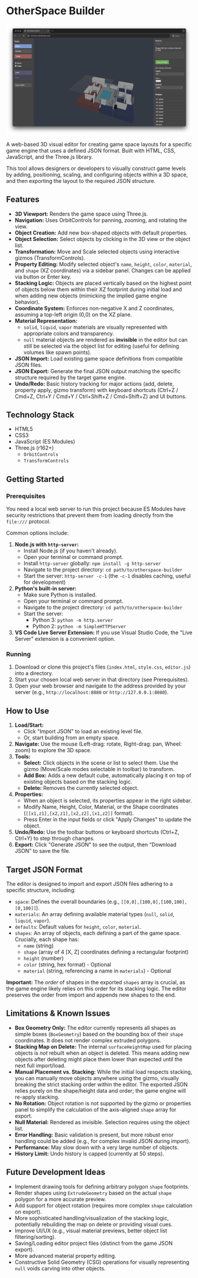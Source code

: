 # OtherSpace Builder

<img src="https://raw.githubusercontent.com/otherspace/otherspace.github.io/refs/heads/main/screenshot.png">

A web-based 3D visual editor for creating game space layouts for a specific game engine that uses a defined JSON format. Built with HTML, CSS, JavaScript, and the Three.js library.

This tool allows designers or developers to visually construct game levels by adding, positioning, scaling, and configuring objects within a 3D space, and then exporting the layout to the required JSON structure.

## Features

- **3D Viewport:** Renders the game space using Three.js.
- **Navigation:** Uses OrbitControls for panning, zooming, and rotating the view.
- **Object Creation:** Add new box-shaped objects with default properties.
- **Object Selection:** Select objects by clicking in the 3D view or the object list.
- **Transformation:** Move and Scale selected objects using interactive gizmos (TransformControls).
- **Property Editing:** Modify selected object's `name`, `height`, `color`, `material`, and `shape` (XZ coordinates) via a sidebar panel. Changes can be applied via button or Enter key.
- **Stacking Logic:** Objects are placed vertically based on the highest point of objects below them within their XZ footprint during initial load and when adding new objects (mimicking the implied game engine behavior).
- **Coordinate System:** Enforces non-negative X and Z coordinates, assuming a top-left origin (0,0) on the XZ plane.
- **Material Representation:**
  - `solid`, `liquid`, `vapor` materials are visually represented with appropriate colors and transparency.
  - `null` material objects are rendered as **invisible** in the editor but can still be selected via the object list for editing (useful for defining volumes like spawn points).
- **JSON Import:** Load existing game space definitions from compatible JSON files.
- **JSON Export:** Generate the final JSON output matching the specific structure required by the target game engine.
- **Undo/Redo:** Basic history tracking for major actions (add, delete, property apply, gizmo transform) with keyboard shortcuts (Ctrl+Z / Cmd+Z, Ctrl+Y / Cmd+Y / Ctrl+Shift+Z / Cmd+Shift+Z) and UI buttons.

## Technology Stack

- HTML5
- CSS3
- JavaScript (ES Modules)
- Three.js (r162+)
  - `OrbitControls`
  - `TransformControls`

## Getting Started

### Prerequisites

You need a local web server to run this project because ES Modules have security restrictions that prevent them from loading directly from the `file:///` protocol.

Common options include:

1.  **Node.js with `http-server`:**
    - Install Node.js (if you haven't already).
    - Open your terminal or command prompt.
    - Install `http-server` globally: `npm install -g http-server`
    - Navigate to the project directory: `cd path/to/otherspace-builder`
    - Start the server: `http-server -c-1` (the `-c-1` disables caching, useful for development)
2.  **Python's built-in server:**
    - Make sure Python is installed.
    - Open your terminal or command prompt.
    - Navigate to the project directory: `cd path/to/otherspace-builder`
    - Start the server:
      - Python 3: `python -m http.server`
      - Python 2: `python -m SimpleHTTPServer`
3.  **VS Code Live Server Extension:** If you use Visual Studio Code, the "Live Server" extension is a convenient option.

### Running

1.  Download or clone this project's files (`index.html`, `style.css`, `editor.js`) into a directory.
2.  Start your chosen local web server in that directory (see Prerequisites).
3.  Open your web browser and navigate to the address provided by your server (e.g., `http://localhost:8080` or `http://127.0.0.1:8080`).

## How to Use

1.  **Load/Start:**
    - Click "Import JSON" to load an existing level file.
    - Or, start building from an empty space.
2.  **Navigate:** Use the mouse (Left-drag: rotate, Right-drag: pan, Wheel: zoom) to explore the 3D space.
3.  **Tools:**
    - **Select:** Click objects in the scene or list to select them. Use the gizmo (Move/Scale modes selectable in toolbar) to transform.
    - **Add Box:** Adds a new default cube, automatically placing it on top of existing objects based on the stacking logic.
    - **Delete:** Removes the currently selected object.
4.  **Properties:**
    - When an object is selected, its properties appear in the right sidebar.
    - Modify Name, Height, Color, Material, or the Shape coordinates (`[[x1,z1],[x2,z1],[x2,z2],[x1,z2]]` format).
    - Press Enter in the input fields or click "Apply Changes" to update the object.
5.  **Undo/Redo:** Use the toolbar buttons or keyboard shortcuts (Ctrl+Z, Ctrl+Y) to step through changes.
6.  **Export:** Click "Generate JSON" to see the output, then "Download JSON" to save the file.

## Target JSON Format

The editor is designed to import and export JSON files adhering to a specific structure, including:

- `space`: Defines the overall boundaries (e.g., `[[0,0],[100,0],[100,100],[0,100]]`).
- `materials`: An array defining available material types (`null`, `solid`, `liquid`, `vapor`).
- `defaults`: Default values for `height`, `color`, `material`.
- `shapes`: An array of objects, each defining a part of the game space. Crucially, each shape has:
  - `name` (string)
  - `shape` (array of 4 [X, Z] coordinates defining a rectangular footprint)
  - `height` (number)
  - `color` (string, hex format) - Optional
  - `material` (string, referencing a name in `materials`) - Optional

**Important:** The _order_ of shapes in the exported `shapes` array is crucial, as the game engine likely relies on this order for its stacking logic. The editor preserves the order from import and appends new shapes to the end.

## Limitations & Known Issues

- **Box Geometry Only:** The editor currently represents all shapes as simple boxes (`BoxGeometry`) based on the bounding box of their `shape` coordinates. It does not render complex extruded polygons.
- **Stacking Map on Delete:** The internal `surfaceHeightMap` used for placing objects is _not_ rebuilt when an object is deleted. This means adding new objects after deleting might place them lower than expected until the next full import/load.
- **Manual Placement vs. Stacking:** While the initial load respects stacking, you can manually move objects anywhere using the gizmo, visually breaking the strict stacking order within the editor. The exported JSON relies purely on the shape/height data and order; the game engine will re-apply stacking.
- **No Rotation:** Object rotation is not supported by the gizmo or properties panel to simplify the calculation of the axis-aligned `shape` array for export.
- **Null Material:** Rendered as invisible. Selection requires using the object list.
- **Error Handling:** Basic validation is present, but more robust error handling could be added (e.g., for complex invalid JSON during import).
- **Performance:** May slow down with a very large number of objects.
- **History Limit:** Undo history is capped (currently at 50 steps).

## Future Development Ideas

- Implement drawing tools for defining arbitrary polygon `shape` footprints.
- Render shapes using `ExtrudeGeometry` based on the actual `shape` polygon for a more accurate preview.
- Add support for object rotation (requires more complex `shape` calculation on export).
- More sophisticated handling/visualization of the stacking logic, potentially rebuilding the map on delete or providing visual cues.
- Improve UI/UX (e.g., visual material previews, better object list filtering/sorting).
- Saving/Loading editor project files (distinct from the game JSON export).
- More advanced material property editing.
- Constructive Solid Geometry (CSG) operations for visually representing `null` voids carving into other objects.
